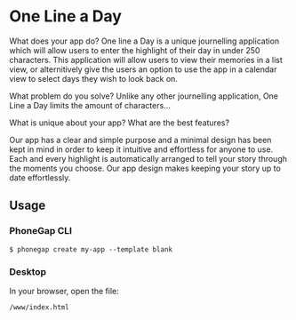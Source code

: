 # One Line a Day
What does your app do?
One line a Day is a unique journelling application which will allow users to enter the highlight of their day in under 250 characters. This application will allow users to view their memories in a list view, or alternitively give the users an option to use the app in a calendar view to select days they wish to look back on.

What problem do you solve?
Unlike any other journelling application, One Line a Day limits the amount of characters...

What is unique about your app? What are the best features?

Our app has a clear and simple purpose and a minimal design has been kept in mind in order to keep it intuitive and effortless for anyone to use. Each and every highlight is automatically arranged to tell your story through the moments you choose. Our app design makes keeping your story up to date effortlessly.





## Usage

### PhoneGap CLI

    $ phonegap create my-app --template blank

### Desktop

In your browser, open the file:

    /www/index.html

